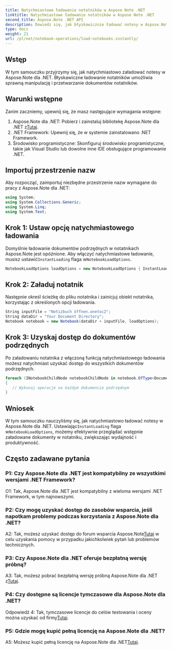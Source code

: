 ```yaml
---
title: Natychmiastowe ładowanie notatników w Aspose Note .NET
linktitle: Natychmiastowe ładowanie notatników w Aspose Note .NET
second_title: Aspose.Note .NET API
description: Dowiedz się, jak błyskawicznie ładować notesy w Aspose.Note dla .NET, aby zwiększyć wydajność i produktywność przetwarzania dokumentów.
type: docs
weight: 21
url: /pl/net/notebook-operations/load-notebooks-instantly/
---
```

## Wstęp

W tym samouczku przyjrzymy się, jak natychmiastowo załadować notesy w Aspose.Note dla .NET. Błyskawiczne ładowanie notatników umożliwia sprawną manipulację i przetwarzanie dokumentów notatników.

## Warunki wstępne

Zanim zaczniemy, upewnij się, że masz następujące wymagania wstępne:

1.  Aspose.Note dla .NET: Pobierz i zainstaluj bibliotekę Aspose.Note dla .NET z[Tutaj](https://releases.aspose.com/note/net/).
2. .NET Framework: Upewnij się, że w systemie zainstalowano .NET Framework.
3. Środowisko programistyczne: Skonfiguruj środowisko programistyczne, takie jak Visual Studio lub dowolne inne IDE obsługujące programowanie .NET.

## Importuj przestrzenie nazw

Aby rozpocząć, zaimportuj niezbędne przestrzenie nazw wymagane do pracy z Aspose.Note dla .NET:

```csharp
using System;
using System.Collections.Generic;
using System.Linq;
using System.Text;
```

## Krok 1: Ustaw opcję natychmiastowego ładowania

 Domyślnie ładowanie dokumentów podrzędnych w notatnikach Aspose.Note jest opóźnione. Aby włączyć natychmiastowe ładowanie, musisz ustawić`InstantLoading` flaga w`NotebookLoadOptions`.

```csharp
NotebookLoadOptions loadOptions = new NotebookLoadOptions { InstantLoading = true };
```

## Krok 2: Załaduj notatnik

Następnie określ ścieżkę do pliku notatnika i zainicjuj obiekt notatnika, korzystając z określonych opcji ładowania.

```csharp
String inputFile = "Notizbuch öffnen.onetoc2";
String dataDir = "Your Document Directory";
Notebook notebook = new Notebook(dataDir + inputFile, loadOptions);
```

## Krok 3: Uzyskaj dostęp do dokumentów podrzędnych

Po załadowaniu notatnika z włączoną funkcją natychmiastowego ładowania możesz natychmiast uzyskać dostęp do wszystkich dokumentów podrzędnych.

```csharp
foreach (INotebookChildNode notebookChildNode in notebook.OfType<Document>()) 
{
   // Wykonaj operacje na każdym dokumencie podrzędnym
}
```

## Wniosek

 W tym samouczku nauczyliśmy się, jak natychmiastowo ładować notesy w Aspose.Note dla .NET. Ustawiając`InstantLoading` flaga w`NotebookLoadOptions`, możemy efektywnie przeglądać wstępnie załadowane dokumenty w notatniku, zwiększając wydajność i produktywność.

## Często zadawane pytania

### P1: Czy Aspose.Note dla .NET jest kompatybilny ze wszystkimi wersjami .NET Framework?

O1: Tak, Aspose.Note dla .NET jest kompatybilny z wieloma wersjami .NET Framework, w tym najnowszymi.

### P2: Czy mogę uzyskać dostęp do zasobów wsparcia, jeśli napotkam problemy podczas korzystania z Aspose.Note dla .NET?

 A2: Tak, możesz uzyskać dostęp do forum wsparcia Aspose.Note[Tutaj](https://forum.aspose.com/c/note/28) w celu uzyskania pomocy w przypadku jakichkolwiek pytań lub problemów technicznych.

### P3: Czy Aspose.Note dla .NET oferuje bezpłatną wersję próbną?

 A3: Tak, możesz pobrać bezpłatną wersję próbną Aspose.Note dla .NET z[Tutaj](https://releases.aspose.com/).

### P4: Czy dostępne są licencje tymczasowe dla Aspose.Note dla .NET?

 Odpowiedź 4: Tak, tymczasowe licencje do celów testowania i oceny można uzyskać od firmy[Tutaj](https://purchase.aspose.com/temporary-license/).

### P5: Gdzie mogę kupić pełną licencję na Aspose.Note dla .NET?

 A5: Możesz kupić pełną licencję na Aspose.Note dla .NET[Tutaj](https://purchase.aspose.com/buy).